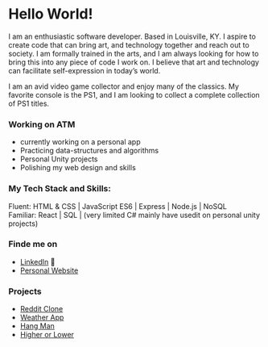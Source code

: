 # Hello World! 

I am an enthusiastic software developer. Based in Louisville, KY.  I aspire to create code that can bring art, and technology together and reach out to society. I am formally trained in the arts, and I am always looking for how to bring this into any piece of code I work on. I believe that art and technology can facilitate self-expression in today’s world.

I am an avid video game collector and enjoy many of the classics. My favorite console is the PS1, and I am looking to collect a complete collection of PS1 titles. 

### Working on ATM
- currently working on a personal app
- Practicing data-structures and algorithms 
- Personal Unity projects
- Polishing my web design and skills

### My Tech Stack and Skills:
Fluent: HTML & CSS | JavaScript ES6 | Express | Node.js | NoSQL <br />
Familiar: React | SQL | (very limited C# mainly have usedit on personal unity projects)

### Finde me on 
-  <a href="https://www.linkedin.com/in/christian-munoz-ruiz-/">LinkedIn</a> 💼
-  <a href="https://chrisgmr.github.io/portfolio/">Personal Website</a>
### Projects
- <a href="https://salty-crag-71099.herokuapp.com/">Reddit Clone</a>
- <a href="https://polar-basin-85630.herokuapp.com">Weather App</a>
- <a href="https://chrisgmr.github.io/Hangman/">Hang Man</a>
- <a href="https://chrisgmr.github.io/Higher-or-Lower/">Higher or Lower</a>

